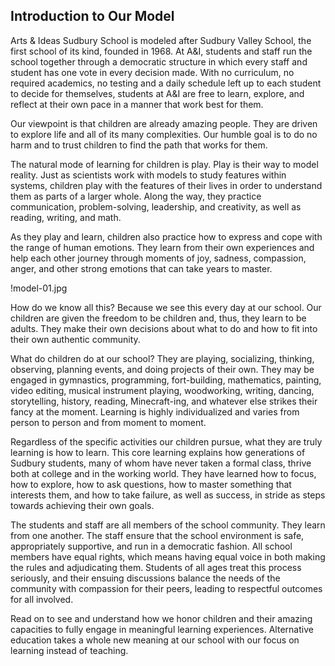 Introduction to Our Model
---

Arts & Ideas Sudbury School is modeled after Sudbury Valley School, the first
school of its kind, founded in 1968. At A&I, students and staff run the school
together through a democratic structure in which every staff and student has
one vote in every decision made. With no curriculum, no required academics,
no testing and a daily schedule left up to each student to decide for
themselves, students at A&I are free to learn, explore, and reflect at their own
pace in a manner that work best for them.

Our viewpoint is that children are already amazing people. They are driven to
explore life and all of its many complexities. Our humble goal is to do no 
harm and to trust children to find the path that works for them. 

The natural mode of learning for children is play. Play is their way to model
reality. Just as scientists work with models to study features within systems,
children play with the features of their lives in order to understand them as
parts of a larger whole.  Along the way, they practice communication,
problem-solving, leadership, and creativity, as well as reading, writing, and
math.

As they play and learn, children also practice how to express and cope with
the range of human emotions. They learn from their own experiences and help
each other journey through moments of joy, sadness, compassion, anger, and
other strong emotions that can take years to master.

!model-01.jpg

How do we know all this? Because we see this every day at our school. Our
children are given the freedom to be children and, thus, they learn to be
adults. They make their own decisions about what to do and how to fit into
their own authentic community.

What do children do at our school?  They are playing, socializing, thinking,
observing, planning events, and doing projects of their own. They may be
engaged in gymnastics, programming, fort-building, mathematics, painting,
video editing, musical instrument playing, woodworking, writing, dancing,
storytelling, history, reading, Minecraft-ing, and whatever else strikes their
fancy at the moment.  Learning is highly individualized and varies from person
to person and from moment to moment.

Regardless of the specific activities our children pursue, what they are truly
learning is how to learn.  This core learning explains how generations of
Sudbury students, many of whom have never taken a formal class, thrive both at
college and in the working world.  They have learned how to focus, how to
explore, how to ask questions, how to master something that interests them,
and how to take failure, as well as success, in stride as steps towards
achieving their own goals.

The students and staff are all members of the school community. They learn from
one another. The staff ensure that the school environment is safe,
appropriately supportive, and run in a democratic fashion.  All school members
have equal rights, which means having equal voice in both making the rules and
adjudicating them. Students of all ages treat this process
seriously, and their ensuing discussions balance the needs of the community
with compassion for their peers, leading to respectful outcomes for all
involved.

Read on to see and understand how we honor children and their
amazing capacities to fully engage in meaningful learning experiences.
Alternative education takes a whole new meaning at our school with our focus
on learning instead of teaching. 

